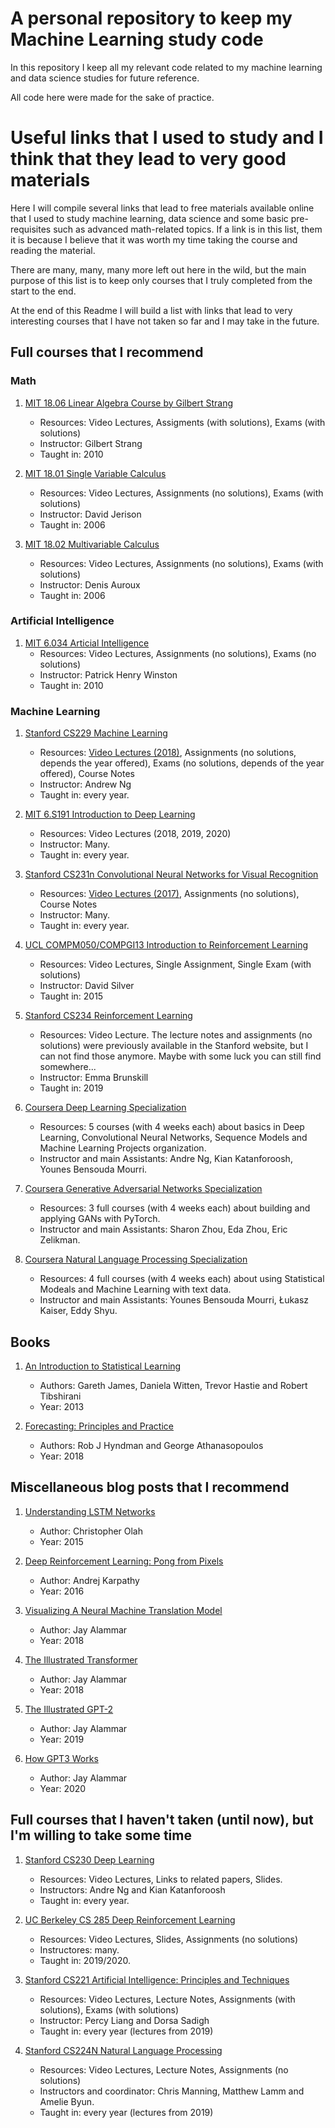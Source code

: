 # A personal repository to keep my Machine Learning study code
In this repository I keep all my relevant code related to my machine learning and data science studies for future reference.

All code here were made for the sake of practice.

# Useful links that I used to study and I think that they lead to very good materials
Here I will compile several links that lead to free materials available online that I used to study machine learning, data science and some basic pre-requisites such as advanced math-related topics. If a link is in this list, them it is because I believe that it was worth my time taking the course and reading the material.

There are many, many, many more left out here in the wild, but the main purpose of this list is to keep only courses that I truly completed from the start to the end.

At the end of this Readme I will build a list with links that lead to very interesting courses that I have not taken so far and I may take in the future.

## Full courses that I recommend

### Math
1. [MIT 18.06 Linear Algebra Course by Gilbert Strang](https://ocw.mit.edu/courses/mathematics/18-06-linear-algebra-spring-2010/index.htm)
	- Resources: Video Lectures, Assigments (with solutions), Exams (with solutions)
	- Instructor: Gilbert Strang
	- Taught in: 2010

2. [MIT 18.01 Single Variable Calculus](https://ocw.mit.edu/courses/mathematics/18-01-single-variable-calculus-fall-2006/)
	- Resources: Video Lectures, Assignments (no solutions), Exams (with solutions)
	- Instructor: David Jerison
	- Taught in: 2006

3. [MIT 18.02 Multivariable Calculus](https://ocw.mit.edu/courses/mathematics/18-02-multivariable-calculus-fall-2007/)
	- Resources: Video Lectures, Assignments (no solutions), Exams (with solutions)
	- Instructor: Denis Auroux
	- Taught in: 2006

### Artificial Intelligence
1. [MIT 6.034 Articial Intelligence](https://ocw.mit.edu/courses/electrical-engineering-and-computer-science/6-034-artificial-intelligence-fall-2010/)
	- Resources: Video Lectures, Assignments (no solutions), Exams (no solutions)
	- Instructor: Patrick Henry Winston
	- Taught in: 2010


### Machine Learning
1. [Stanford CS229 Machine Learning](http://cs229.stanford.edu/)
	- Resources: [Video Lectures (2018)](https://www.youtube.com/playlist?list=PLoROMvodv4rMiGQp3WXShtMGgzqpfVfbU), Assignments (no solutions, depends the year offered), Exams (no solutions, depends of the year offered), Course Notes
	- Instructor: Andrew Ng
	- Taught in: every year.

2. [MIT 6.S191 Introduction to Deep Learning](https://www.youtube.com/playlist?list=PLtBw6njQRU-rwp5__7C0oIVt26ZgjG9NI)
	- Resources: Video Lectures (2018, 2019, 2020)
	- Instructor: Many.
	- Taught in: every year.

3. [Stanford CS231n Convolutional Neural Networks for Visual Recognition](http://cs231n.stanford.edu/)
	- Resources: [Video Lectures (2017)](https://www.youtube.com/playlist?list=PL3FW7Lu3i5JvHM8ljYj-zLfQRF3EO8sYv), Assignments (no solutions), Course Notes
	- Instructor: Many.
	- Taught in: every year.

4. [UCL COMPM050/COMPGI13 Introduction to Reinforcement Learning](https://www.davidsilver.uk/teaching/)
	- Resources: Video Lectures, Single Assignment, Single Exam (with solutions)
	- Instructor: David Silver
	- Taught in: 2015

5. [Stanford CS234 Reinforcement Learning](https://www.youtube.com/playlist?list=PLoROMvodv4rOSOPzutgyCTapiGlY2Nd8u)
	- Resources: Video Lecture. The lecture notes and assignments (no solutions) were previously available in the Stanford website, but I can not find those anymore. Maybe with some luck you can still find somewhere...
	- Instructor: Emma Brunskill
	- Taught in: 2019

6. [Coursera Deep Learning Specialization](https://www.coursera.org/learn/neural-networks-deep-learning/home/info)
	- Resources: 5 courses (with 4 weeks each) about basics in Deep Learning, Convolutional Neural Networks, Sequence Models and Machine Learning Projects organization.
	- Instructor and main Assistants: Andre Ng, Kian Katanforoosh, Younes Bensouda Mourri.

7. [Coursera Generative Adversarial Networks Specialization](https://www.coursera.org/learn/build-basic-generative-adversarial-networks-gans/home/info)
	- Resources: 3 full courses (with 4 weeks each) about building and applying GANs with PyTorch.
	- Instructor and main Assistants: Sharon Zhou, Eda Zhou, Eric Zelikman.

8. [Coursera Natural Language Processing Specialization](https://www.coursera.org/learn/attention-models-in-nlp/home/info)
	- Resources: 4 full courses (with 4 weeks each) about using Statistical Modeals and Machine Learning with text data.
	- Instructor and main Assistants: Younes Bensouda Mourri, Łukasz Kaiser, Eddy Shyu.


## Books
1. [An Introduction to Statistical Learning](http://www.ime.unicamp.br/~dias/Intoduction%20to%20Statistical%20Learning.pdf)
	- Authors: Gareth James, Daniela Witten, Trevor Hastie and Robert Tibshirani
	- Year: 2013

2. [Forecasting: Principles and Practice](https://otexts.com/fpp2/)
	- Authors: Rob J Hyndman and George Athanasopoulos
	- Year: 2018


## Miscellaneous blog posts that I recommend
1. [Understanding LSTM Networks](http://colah.github.io/posts/2015-08-Understanding-LSTMs/)
	- Author: Christopher Olah
	- Year: 2015

2. [Deep Reinforcement Learning: Pong from Pixels](http://karpathy.github.io/2016/05/31/rl/)
	- Author: Andrej Karpathy
	- Year: 2016

3. [Visualizing A Neural Machine Translation Model](https://jalammar.github.io/visualizing-neural-machine-translation-mechanics-of-seq2seq-models-with-attention/)
	- Author: Jay Alammar
	- Year: 2018

4. [The Illustrated Transformer](http://jalammar.github.io/illustrated-transformer/)
	- Author: Jay Alammar
	- Year: 2018

5. [The Illustrated GPT-2](http://jalammar.github.io/illustrated-gpt2/)
	- Author: Jay Alammar
	- Year: 2019

6. [How GPT3 Works](http://jalammar.github.io/how-gpt3-works-visualizations-animations/)
	- Author: Jay Alammar
	- Year: 2020


## Full courses that I haven't taken (until now), but I'm willing to take some time
1. [Stanford CS230 Deep Learning](https://cs230.stanford.edu/)
	- Resources: Video Lectures, Links to related papers, Slides.
	- Instructors: Andre Ng and Kian Katanforoosh
	- Taught in: every year.

2. [UC Berkeley CS 285 Deep Reinforcement Learning](http://rail.eecs.berkeley.edu/deeprlcourse/)
	- Resources: Video Lectures, Slides, Assignments (no solutions)
	- Instructores: many.
	- Taught in: 2019/2020.

3. [Stanford CS221 Artificial Intelligence: Principles and Techniques](https://stanford-cs221.github.io/autumn2019/#schedule)
	- Resources: Video Lectures, Lecture Notes, Assignments (with solutions), Exams (with solutions)
	- Instructor: Percy Liang and Dorsa Sadigh
	- Taught in: every year (lectures from 2019)

4. [Stanford CS224N Natural Language Processing](http://web.stanford.edu/class/cs224n/index.html#schedule)
	- Resources: Video Lectures, Lecture Notes, Assignments (no solutions)
	- Instructors and coordinator: Chris Manning, Matthew Lamm and Amelie Byun.
	- Taught in: every year (lectures from 2019)
